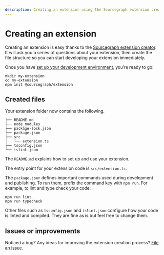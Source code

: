 ```yaml
---
description: Creating an extension using the Sourcegraph extension creator.
---
```


# Creating an extension

Creating an extension is easy thanks to the [Sourcegraph extension creator](https://github.com/sourcegraph/create-extension). It will ask you a series of questions about your extension, then create the file structure so you can start developing your extension immediately.

Once you have [set up your development environment](development_environment.md), you're ready to go: 

```shell
mkdir my-extension
cd my-extension
npm init @sourcegraph/extension
``` 

## Created files

Your extension folder now contains the following.

```
├── README.md
├── node_modules
├── package-lock.json
├── package.json
├── src
│   └── extension.ts
├── tsconfig.json
└── tslint.json
```

The `README.md` explains how to set up and use your extension.

The entry point for your extension code is `src/extension.ts`.

The `package.json` defines important commands used during development and publishing. To run them, prefix the command key with `npm run`. For example, to lint and type check your code:

```
npm run lint
npm run typecheck
```

Other files such as `tsconfig.json` and `tslint.json` configure how your code is linted and compiled. They are fine as is but feel free to change them.

## Issues or improvements

Noticed a bug? Any ideas for improving the extension creation process? [File an issue](https://github.com/sourcegraph/create-extension/issues).
